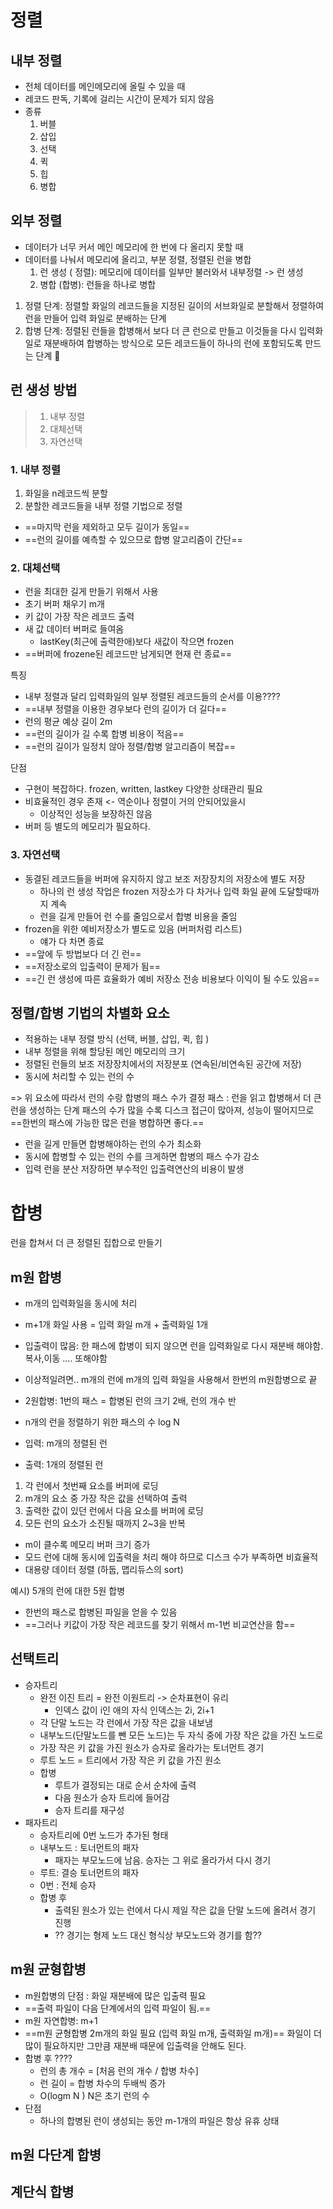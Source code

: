 
# 정렬
## 내부 정렬
- 전체 데이터를 메인메모리에 올릴 수 있을 때
- 레코드 판독, 기록에 걸리는 시간이 문제가 되지 않음
- 종류 
	1. 버블 
	2. 삽입
	3. 선택
	4. 퀵
	5. 힙
	6. 병합

## 외부 정렬
- 데이터가 너무 커서 메인 메모리에 한 번에 다 올리지 못할 때 
- 데이터를 나눠서 메모리에 올리고, 부분 정렬, 정렬된 런을 병합 
	1. 런 생성 ( 정렬): 메모리에 데이터를 일부만 불러와서 내부정렬 -> 런 생성
	2. 병합 (합병): 런들을 하나로 병합


1. 정렬 단계: 정렬할 화일의 레코드들을 지정된 길이의 서브화일로 분할해서 정렬하여 런을 만들어 입력 화일로 분배하는 단계
2. 합병 단계: 정렬된 런들을 합병해서 보다 더 큰 런으로 만들고 이것들을 다시 입력화일로 재분배하여 합병하는 방식으로 모든 레코드들이 하나의 런에 포함되도록 만드는 단계

## 런 생성 방법
> 1. 내부 정렬
> 2. 대체선택
> 3. 자연선택

### 1. 내부 정렬
1. 화일을 n레코드씩 분할
2. 분할한 레코드들을 내부 정렬 기법으로 정렬
- ==마지막 런을 제외하고 모두 길이가 동일== 
- ==런의 길이를 예측할 수 있으므로 합병 알고리즘이 간단==

### 2. 대체선택
- 런을 최대한 길게 만들기 위해서 사용
- 초기 버퍼 채우기 m개 
- 키 값이 가장 작은 레코드 출력
- 새 값 데이터 버퍼로 들여옴
	- lastKey(최근에 출력한애)보다 새값이 작으면 frozen
- ==버퍼에 frozene된 레코드만 남게되면 현재 런 종료==

특징 
- 내부 정렬과 달리 입력화일의 일부 정렬된 레코드들의 순서를 이용????
- ==내부 정렬을 이용한 경우보다 런의 길이가 더 길다==
- 런의 평균 예상 길이 2m
- ==런의 길이가 길 수록 합병 비용이 적음== 
- ==런의 길이가 일정치 않아 정렬/합병 알고리즘이 복잡==

단점 
- 구현이 복잡하다. frozen, written, lastkey 다양한 상태관리 필요
- 비효율적인 경우 존재 <- 역순이나 정렬이 거의 안되어있을시 
	- 이상적인 성능을 보장하진 않음
- 버퍼 등 별도의 메모리가 필요하다. 



### 3. 자연선택
- 동결된 레코드들을 버퍼에 유지하지 않고 보조 저장장치의 저장소에 별도 저장
	- 하나의 런 생성 작업은 frozen 저장소가 다 차거나 입력 화일 끝에 도달할때까지 계속
	- 런을 길게 만들어 런 수를 줄임으로서 합병 비용을 줄임 
- frozen을 위한 예비저장소가 별도로 있음 (버퍼처럼 리스트)
	- 얘가 다 차면 종료
- ==앞에 두 방법보다 더 긴 런==
- ==저장소로의 입출력이 문제가 됨== 
- ==긴 런 생성에 따른 효율화가 예비 저장소 전송 비용보다 이익이 될 수도 있음== 


## 정렬/합병 기법의 차별화 요소
- 적용하는 내부 정렬 방식 (선택, 버블, 삽입, 퀵, 힙 )
- 내부 정렬을 위해 할당된 메인 메모리의 크기
- 정렬된 런들의 보조 저장장치에서의 저장분포 (연속된/비연속된 공간에 저장)
- 동시에 처리할 수 있는 런의 수

=> 위 요소에 따라서 런의 수랑 합병의 패스 수가 결정
패스 : 런을 읽고 합병해서 더 큰런을 생성하는 단계
패스의 수가 많을 수록 디스크 접근이 많아져, 성능이 떨어지므로 ==한번의 패스에 가능한 많은 런을 병합하면 좋다.== 


- 런을 길게 만들면 합병해야하는 런의 수가 최소화
- 동시에 합병할 수 있는 런의 수를 크게하면 합병의 패스 수가 감소
- 입력 런을 분산 저장하면 부수적인 입출력연산의 비용이 발생 

# 합병

런을 합쳐서 더 큰 정렬된 집합으로 만들기
## m원 합병

- m개의 입력화일을 동시에 처리
- m+1개 화일 사용 = 입력 화일 m개 + 출력화일 1개
- 입출력이 많음: 한 패스에 합병이 되지 않으면 런을 입력화일로 다시 재분배 해야함. 복사,이동 .... 또해야함
- 이상적일려면.. m개의 런에 m개의 입력 화일을 사용해서 한번의 m원합병으로 끝
- 2원합병: 1번의 패스 = 합병된 런의 크기 2배, 런의 개수 반
- n개의 런을 정렬하기 위한 패스의 수 log N


- 입력: m개의 정렬된 런
- 출력: 1개의 정렬된 런 

1. 각 런에서 첫번째 요소를 버퍼에 로딩
2. m개의 요소 중 가장 작은 값을 선택하여 출력
3. 출력한 값이 있던 런에서 다음 요소를 버퍼에 로딩
4. 모든 런의 요소가 소진될 때까지 2~3을 반복

- m이 클수록 메모리 버퍼 크기 증가
- 모드 런에 대해 동시에 입출력을 처리 해야 하므로 디스크 수가 부족하면 비효율적
- 대용량 데이터 정렬 (하둡, 맵리듀스의 sort)

예시) 5개의 런에 대한 5원 합병
- 한번의 패스로 합병된 파일을 얻을 수 있음
- ==그러나 키값이 가장 작은 레코드를 찾기 위해서 m-1번 비교연산을 함==

## 선택트리

- 승자트리
	- 완전 이진 트리 = 완전 이원트리 -> 순차표현이 유리
		- 인덱스 값이 i인 애의 자식 인덱스는 2i, 2i+1
	- 각 단말 노드는 각 런에서 가장 작은 값을 내보냄
	- 내부노드(단말노드를 뺀 모든 노드)는 두 자식 중에 가장 작은 값을 가진 노드로 
	- 가장 작은 키 값을 가진 원소가 승자로 올라가는 토너먼트 경기
	- 루트 노드 = 트리에서 가장 작은 키 값을 가진 원소
	- 합병 
		- 루트가 결정되는 대로 순서 순차에 출력
		- 다음 원소가 승자 트리에 들어감 
		- 승자 트리를 재구성
- 패자트리
	- 승자트리에 0번 노드가 추가된 형태
	- 내부노드 : 토너먼트의 패자
		- 패자는 부모노드에 남음. 승자는 그 위로 올라가서 다시 경기 
	- 루트: 결승 토너먼트의 패자
	- 0번 : 전체 승자
	- 합병 후
		- 출력된 원소가 있는 런에서 다시 제일 작은 값을 단말 노드에 올려서 경기 진행
		- ?? 경기는 형제 노드 대신 형식상 부모노드와 경기를 함?? 
## m원 균형합병
- m원합병의 단점 : 화일 재분배에 많은 입출력 필요
- ==출력 파일이 다음 단계에서의 입력 파일이 됨.==
- m원 자연합병: m+1
- ==m원 균형합병 2m개의 화일 필요 (입력 화일 m개, 출력화일 m개)== 화일이 더 많이 필요하지만 그만큼 재분배 때문에 입출력을 안해도 된다. 
- 합병 후 ????
	- 런의 총 개수 = [처음 런의 개수 / 합병 차수]
	- 런 길이 = 합병 차수의 두배씩 증가
	- O(logm N ) N은 초기 런의 수
- 단점
	- 하나의 합병된 런이 생성되는 동안 m-1개의 파일은 항상 유휴 상태

## m원 다단계 합병



## 계단식 합병



